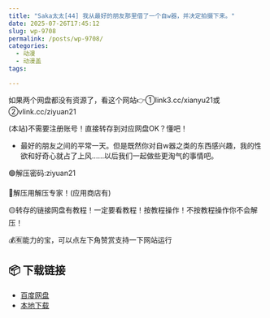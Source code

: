 ```yaml
---
title: "Saka太太[44] 我从最好的朋友那里借了一个自w器，并决定拍摄下来。"
date: 2025-07-26T17:45:12
slug: wp-9708
permalink: /posts/wp-9708/
categories:
  - 动漫
  - 动漫盖
tags:

---
```


如果两个网盘都没有资源了，看这个网站👉①link3.cc/xianyu21或②vlink.cc/ziyuan21

(本站)不需要注册账号！直接转存到对应网盘OK？懂吧！

*   最好的朋友之间的平常一天。但是既然你对自w器之类的东西感兴趣，我的性欲和好奇心就占了上风……以后我们一起做些更淘气的事情吧。

🟢解压密码:ziyuan21

🔵解压用解压专家！(应用商店有)

🟡转存的链接网盘有教程！一定要看教程！按教程操作！不按教程操作你不会解压！

💰🈶能力的宝，可以点左下角赞赏支持一下网站运行

## 📦 下载链接
- [百度网盘](https://blziyuan21.com/pay-download/9708?key=07baf2be73&down_id=0)
- [本地下载](https://blziyuan21.com/pay-download/9708?key=07baf2be73&down_id=1)

